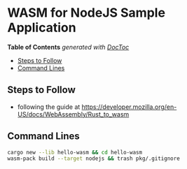 

# WASM for NodeJS Sample Application

<!-- START doctoc generated TOC please keep comment here to allow auto update -->
<!-- DON'T EDIT THIS SECTION, INSTEAD RE-RUN doctoc TO UPDATE -->
**Table of Contents**  *generated with [DocToc](https://github.com/thlorenz/doctoc)*

- [Steps to Follow](#steps-to-follow)
- [Command Lines](#command-lines)

<!-- END doctoc generated TOC please keep comment here to allow auto update -->

## Steps to Follow

* following the guide at https://developer.mozilla.org/en-US/docs/WebAssembly/Rust_to_wasm


## Command Lines

```sh
cargo new --lib hello-wasm && cd hello-wasm
wasm-pack build --target nodejs && trash pkg/.gitignore
```



